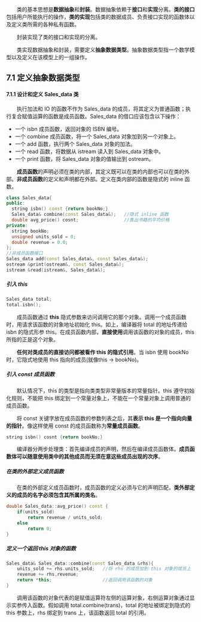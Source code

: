 &emsp;&emsp;类的基本思想是**数据抽象**和**封装**。数据抽象依赖于**接口**和**实现**分离。**类的接口**包括用户所能执行的操作，**类的实现**包括类的数据成员、负责接口实现的函数体以及定义类所需的各种私有函数。

&emsp;&emsp;封装实现了类的接口和实现的分离。

&emsp;&emsp;类实现数据抽象和封装，需要定义**抽象数据类型**。抽象数据类型指一个数学模型以及定义在该模型上的一组操作。
## 7.1 定义抽象数据类型
#### 7.1.1 设计和定义 Sales_data 类
&emsp;&emsp;执行加法和 IO 的函数不作为 Sales_data 的成员，将其定义为普通函数；执行复合赋值运算的函数是成员函数。Sales_data 的借口应该包含以下操作：

- 一个 isbn 成员函数，返回对象的 ISBN 编号。
- 一个 combine 成员函数，将一个 Sales_data 对象加到另一个对象上。
- 一个 add 函数，执行两个 Sales_data 对象的加法。
- 一个 read 函数，将数据从 istream 读入到 Sales_data 对象中。
- 一个 print 函数，将 Sales_data 对象的值输出到 ostream。

&emsp;&emsp;**成员函数**的声明必须在类的内部，其定义既可以在类的内部也可以在类的外部。**非成员函数**的定义和声明都在外部。定义在类内部的函数是隐式的 inline 函数。
```cpp
class Sales_data{
public:
  string isbn() const {return bookNo;}
  Sales_data& combine(const Sales_data&);   //隐式 inline 函数
  double avg_price() cosnt;                 //售出书籍的平均价格
private:
  string bookNo;
  unsigned units_sold = 0;
  double revenue = 0.0;
};
//非成员函数接口
Sales_data add(const Sales_data&, const Sales_data&);
ostream &print(ostream&, const Sales_data&);
istream &read(istream&, Sales_data&);
```
##### 引入 this
```cpp
Sales_data total;
total.isbn();
```
&emsp;&emsp;成员函数通过 **this** 隐式参数来访问调用它的那个对象。调用一个成员函数时，用请求该函数的对象地址初始化 this。如上，编译器将 total 的地址传递给 isbn 的隐式形参 this。在成员函数内部，**直接使用**调用该函数的对象的成员，this 所指的正是这个对象。

&emsp;&emsp;**任何对类成员的直接访问都被看作 this 的隐式引用**。当 isbn 使用 bookNo 时，它隐式地使用 this 指向的成员(就像this -> bookNo)。

##### 引入 const 成员函数
&emsp;&emsp;默认情况下，this 的类型是指向类类型非常量版本的常量指针。this 遵守初始化规则，不能把 this 绑定到一个常量对象上，不能在一个常量对象上调用普通的成员函数。

&emsp;&emsp;将 const 关键字放在成员函数的参数列表之后，其**表示 this 是一个指向向量的指针**。像这样使用 const 的成员函数称为**常量成员函数**。
```cpp
string isbn() cosnt {return bookNo;}
```
&emsp;&emsp;编译器分两步处理类：首先编译成员的声明，然后在编译成员函数体。**成员函数体可以随意使用类中的其他成员而无须在意这些成员出现的次序**。

##### 在类的外部定义成员函数
&emsp;&emsp;在类的外部定义成员函数时，成员函数的定义必须与它的声明匹配，**类外部定义的成员的名字必须包含其所属的类名**。
```cpp
double Sales_data::avg_price() const {
    if(units_sold)
        return revenue / units_sold;
    else
        return 0;
}
```
##### 定义一个返回 this 对象的函数
```cpp
Sales_data& Sales_data::combine(const Sales_data &rhs){
    units_sold += rhs.units_sold;   //将 rhs 的成员加到 this 对象的成员上
    revenue += rhs.revenue;
    return *this;                   //返回调用该函数的对象
}
```
&emsp;&emsp;调用该函数的对象代表的是赋值运算符左侧的运算对象，右侧运算对象通过显示实参传入函数。假如调用 total.combine(trans)，total 的地址被绑定到隐式的 this 参数上，rhs 绑定到 trans 上，该函数返回 total 的引用。
